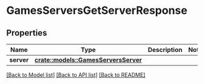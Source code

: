 # GamesServersGetServerResponse

## Properties

Name | Type | Description | Notes
------------ | ------------- | ------------- | -------------
**server** | [**crate::models::GamesServersServer**](GamesServersServer.md) |  | 

[[Back to Model list]](../README.md#documentation-for-models) [[Back to API list]](../README.md#documentation-for-api-endpoints) [[Back to README]](../README.md)


